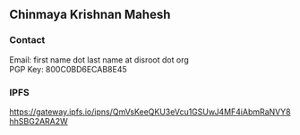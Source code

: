 ## Chinmaya Krishnan Mahesh

### Contact
Email: first name dot last name at disroot dot org  
PGP Key: 800C0BD6ECAB8E45

### IPFS
https://gateway.ipfs.io/ipns/QmVsKeeQKU3eVcu1GSUwJ4MF4iAbmRaNVY8hhSBG2ARA2W
